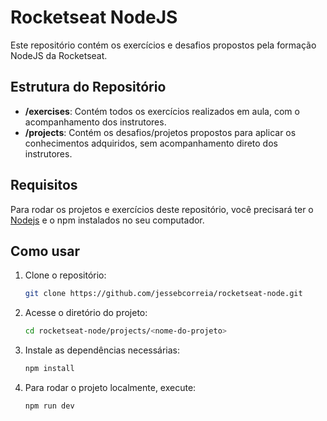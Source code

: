 # Rocketseat NodeJS

Este repositório contém os exercícios e desafios propostos pela formação NodeJS da Rocketseat.

## Estrutura do Repositório

- **/exercises**: Contém todos os exercícios realizados em aula, com o acompanhamento dos instrutores.
- **/projects**: Contém os desafios/projetos propostos para aplicar os conhecimentos adquiridos, sem acompanhamento direto dos instrutores.

## Requisitos

Para rodar os projetos e exercícios deste repositório, você precisará ter o [Nodejs](https://nodejs.org/) e o npm instalados no seu computador.

## Como usar

1. Clone o repositório:
    ```sh
    git clone https://github.com/jessebcorreia/rocketseat-node.git
    ```

2. Acesse o diretório do projeto:
    ```sh
    cd rocketseat-node/projects/<nome-do-projeto>
    ```

3. Instale as dependências necessárias:
    ```sh
    npm install
    ```

4. Para rodar o projeto localmente, execute:
    ```sh
    npm run dev
    ```
